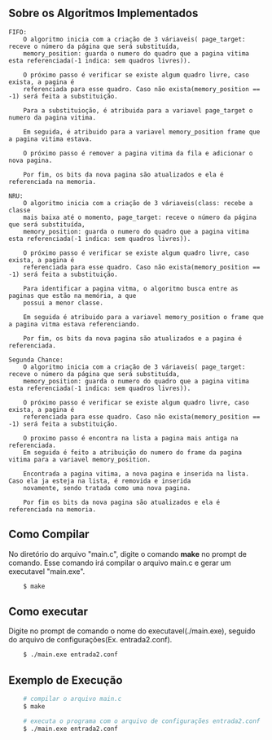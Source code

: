 ## Sobre os Algoritmos Implementados
    FIFO:
        O algoritmo inicia com a criação de 3 váriaveis( page_target: receve o número da página que será substituída,
        memory_position: guarda o numero do quadro que a pagina vitima esta referenciada(-1 indica: sem quadros livres)).

        O próximo passo é verificar se existe algum quadro livre, caso exista, a pagina é
        referenciada para esse quadro. Caso não exista(memory_position == -1) será feita a substituição.

        Para a substituioção, é atribuida para a variavel page_target o numero da pagina vitima.

        Em seguida, é atribuido para a variavel memory_position frame que a pagina vitima estava.

        O próximo passo é remover a pagina vitima da fila e adicionar o nova pagina.

        Por fim, os bits da nova pagina são atualizados e ela é referenciada na memoria.

    NRU:
        O algoritmo inicia com a criação de 3 váriaveis(class: recebe a classe
        mais baixa até o momento, page_target: receve o número da página que será substituída,
        memory_position: guarda o numero do quadro que a pagina vitima esta referenciada(-1 indica: sem quadros livres)).

        O próximo passo é verificar se existe algum quadro livre, caso exista, a pagina é
        referenciada para esse quadro. Caso não exista(memory_position == -1) será feita a substituição.

        Para identificar a pagina vitma, o algoritmo busca entre as paginas que estão na memória, a que
        possui a menor classe.

        Em seguida é atribuido para a variavel memory_position o frame que a pagina vitma estava referenciando.

        Por fim, os bits da nova pagina são atualizados e a pagina é referenciada.

    Segunda Chance:
        O algoritmo inicia com a criação de 3 váriaveis( page_target: receve o número da página que será substituída,
        memory_position: guarda o numero do quadro que a pagina vitima esta referenciada(-1 indica: sem quadros livres)).

        O próximo passo é verificar se existe algum quadro livre, caso exista, a pagina é
        referenciada para esse quadro. Caso não exista(memory_position == -1) será feita a substituição.

        O proximo passo é encontra na lista a pagina mais antiga na referenciada.
        Em seguida é feito a atribuição do numero do frame da pagina vitima para a variavel memory_position.

        Encontrada a pagina vitima, a nova pagina e inserida na lista. Caso ela ja esteja na lista, é removida e inserida
        novamente, sendo tratada como uma nova pagina.

        Por fim os bits da nova pagina são atualizados e ela é referenciada na memoria.


## Como Compilar

No diretório do arquivo "main.c", digite o comando **make** no prompt de comando. Esse comando irá compilar o arquivo main.c e gerar um executavel "main.exe".

```bash
    $ make
```

## Como executar

Digite no prompt de comando o nome do executavel(./main.exe), seguido do arquivo de configurações(Ex. entrada2.conf).

```bash
    $ ./main.exe entrada2.conf
```

## Exemplo de Execução

```bash
    # compilar o arquivo main.c
    $ make

    # executa o programa com o arquivo de configurações entrada2.conf
    $ ./main.exe entrada2.conf
```
